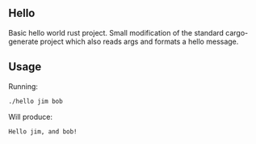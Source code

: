 ## Hello

Basic hello world rust project. Small modification of the standard cargo-generate project which also reads args and formats a hello message.

## Usage

Running:

```bash
./hello jim bob
```

Will produce:

```
Hello jim, and bob!
```